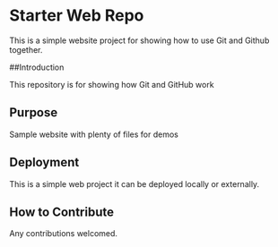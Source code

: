 # Starter Web Repo

This is a simple website project for showing how to use Git and Github together.

##Introduction

This repository is for showing how Git and GitHub work

## Purpose

Sample website with plenty of files for demos

## Deployment

This is a simple web project it can be deployed locally or externally.

## How to Contribute

Any contributions welcomed.
